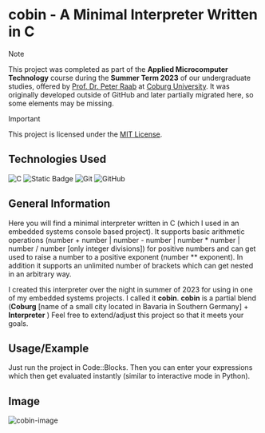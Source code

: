 # cobin - A Minimal Interpreter Written in C

> [!NOTE]  
> This project was completed as part of the **Applied Microcomputer Technology** course during the **Summer Term 2023** of our undergraduate studies, offered by [Prof. Dr. Peter Raab](https://www.oth-aw.de/en/university/about-our-university/staff/raab-peter/) at [Coburg University](https://www.hs-coburg.de/en/). It was originally developed outside of GitHub and later partially migrated here, so some elements may be missing.

> [!IMPORTANT]  
> This project is licensed under the [MIT License](https://masihtabaei.dev/licenses/mit).

## Technologies Used

![C](https://img.shields.io/badge/c-%2300599C.svg?style=for-the-badge&logo=c&logoColor=white)
![Static Badge](https://img.shields.io/badge/Code%3A%3ABlocks-black?style=for-the-badge&logo=codeblocks)
![Git](https://img.shields.io/badge/git-%23F05033.svg?style=for-the-badge&logo=git&logoColor=white)
![GitHub](https://img.shields.io/badge/github-%23121011.svg?style=for-the-badge&logo=github&logoColor=white)

## General Information

Here you will find a minimal interpreter written in C (which I used in an embedded systems console based project).
It supports basic arithmetic operations (number + number | number - number | number * number | number / number  \[only integer divisions\]) for positive numbers and can get used to raise a number to a positive exponent (number ** exponent). 
In addition it supports an unlimited number of brackets which can get nested in an arbitrary way.

I created this interpreter over the night in summer of 2023 for using in one of my embedded systems projects.
I called it **cobin**. **cobin** is a partial blend (**Coburg** \[name of a small city located in Bavaria in Southern Germany\] + **Interpreter** )
Feel free to extend/adjust this project so that it meets your goals.

## Usage/Example

Just run the project in Code::Blocks. Then you can enter your expressions which then get
evaluated instantly (similar to interactive mode in Python).

## Image
![cobin-image](https://github.com/Masihtabaei/cobin-minimal-interpreter-in-c/assets/40685026/f2516de6-5f54-41d6-bc15-7c031b095936)

